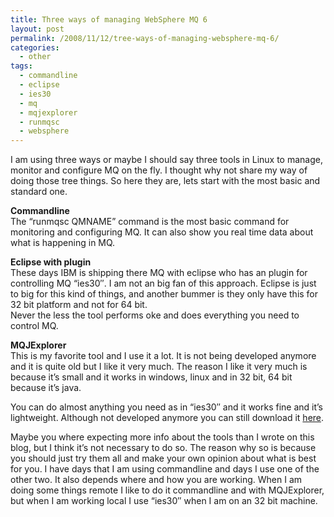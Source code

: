 ```yaml
---
title: Three ways of managing WebSphere MQ 6
layout: post
permalink: /2008/11/12/tree-ways-of-managing-websphere-mq-6/
categories:
  - other
tags:
  - commandline
  - eclipse
  - ies30
  - mq
  - mqjexplorer
  - runmqsc
  - websphere
---
```

I am using three ways or maybe I should say three tools in Linux to manage, monitor and configure MQ on the fly. I thought why not share my way of doing those tree things. So here they are, lets start with the most basic and standard one.<!--more-->

**Commandline**  
The &#8220;runmqsc QMNAME&#8221; command is the most basic command for monitoring and configuring MQ. It can also show you real time data about what is happening in MQ.

**Eclipse with plugin**  
These days IBM is shipping there MQ with eclipse who has an plugin for controlling MQ &#8220;ies30&#8243;. I am not an big fan of this approach. Eclipse is just to big for this kind of things, and another bummer is they only have this for 32 bit platform and not for 64 bit.  
Never the less the tool performs oke and does everything you need to control MQ.

**MQJExplorer**  
This is my favorite tool and I use it a lot. It is not being developed anymore and it is quite old but I like it very much. The reason I like it very much is because it&#8217;s small and it works in windows, linux and in 32 bit, 64 bit because it&#8217;s java.

You can do almost anything you need as in &#8220;ies30&#8243; and it works fine and it&#8217;s lightweight. Although not developed anymore you can still download it <a title="MQJExplorer" href="http://www.capitalware.biz/mq_tools.html" target="_blank">here</a>.

Maybe you where expecting more info about the tools than I wrote on this blog, but I think it&#8217;s not necessary to do so. The reason why so is because you should just try them all and make your own opinion about what is best for you. I have days that I am using commandline and days I use one of the other two. It also depends where and how you are working. When I am doing some things remote I like to do it commandline and with MQJExplorer, but when I am working local I use &#8220;ies30&#8243; when I am on an 32 bit machine.